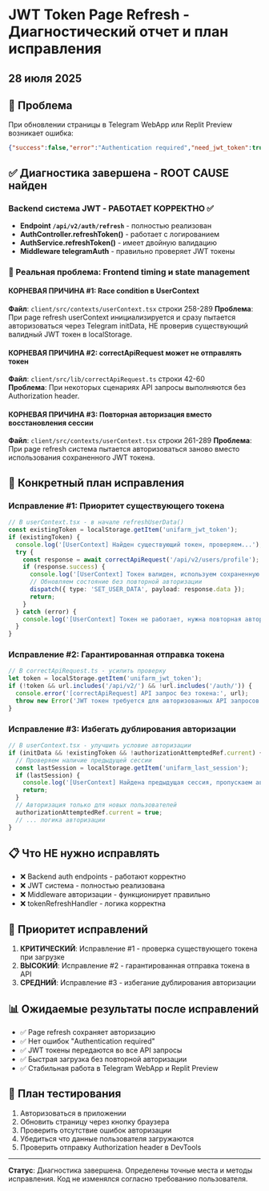 # JWT Token Page Refresh - Диагностический отчет и план исправления
## 28 июля 2025

## 🚨 Проблема
При обновлении страницы в Telegram WebApp или Replit Preview возникает ошибка:
```json
{"success":false,"error":"Authentication required","need_jwt_token":true}
```

## ✅ Диагностика завершена - ROOT CAUSE найден

### Backend система JWT - РАБОТАЕТ КОРРЕКТНО ✅
- **Endpoint `/api/v2/auth/refresh`** - полностью реализован 
- **AuthController.refreshToken()** - работает с логированием
- **AuthService.refreshToken()** - имеет двойную валидацию
- **Middleware telegramAuth** - правильно проверяет JWT токены

### 🎯 Реальная проблема: Frontend timing и state management

#### КОРНЕВАЯ ПРИЧИНА #1: Race condition в UserContext
**Файл**: `client/src/contexts/userContext.tsx` строки 258-289
**Проблема**: При page refresh userContext инициализируется и сразу пытается авторизоваться через Telegram initData, НЕ проверив существующий валидный JWT токен в localStorage.

#### КОРНЕВАЯ ПРИЧИНА #2: correctApiRequest может не отправлять токен
**Файл**: `client/src/lib/correctApiRequest.ts` строки 42-60  
**Проблема**: При некоторых сценариях API запросы выполняются без Authorization header.

#### КОРНЕВАЯ ПРИЧИНА #3: Повторная авторизация вместо восстановления сессии
**Файл**: `client/src/contexts/userContext.tsx` строки 261-289
**Проблема**: При page refresh система пытается авторизоваться заново вместо использования сохраненного JWT токена.

## 🔧 Конкретный план исправления

### Исправление #1: Приоритет существующего токена
```typescript
// В userContext.tsx - в начале refreshUserData()
const existingToken = localStorage.getItem('unifarm_jwt_token');
if (existingToken) {
  console.log('[UserContext] Найден существующий токен, проверяем...');
  try {
    const response = await correctApiRequest('/api/v2/users/profile');
    if (response.success) {
      console.log('[UserContext] Токен валиден, используем сохраненную сессию');
      // Обновляем состояние без повторной авторизации
      dispatch({ type: 'SET_USER_DATA', payload: response.data });
      return;
    }
  } catch (error) {
    console.log('[UserContext] Токен не работает, нужна повторная авторизация');
  }
}
```

### Исправление #2: Гарантированная отправка токена
```typescript  
// В correctApiRequest.ts - усилить проверку
let token = localStorage.getItem('unifarm_jwt_token');
if (!token && url.includes('/api/v2/') && !url.includes('/auth/')) {
  console.error('[correctApiRequest] API запрос без токена:', url);
  throw new Error('JWT токен требуется для авторизованных API запросов');
}
```

### Исправление #3: Избегать дублирования авторизации
```typescript
// В userContext.tsx - улучшить условие авторизации
if (initData && !existingToken && !authorizationAttemptedRef.current) {
  // Проверяем наличие предыдущей сессии
  const lastSession = localStorage.getItem('unifarm_last_session');
  if (lastSession) {
    console.log('[UserContext] Найдена предыдущая сессия, пропускаем авторизацию');
    return;
  }
  // Авторизация только для новых пользователей
  authorizationAttemptedRef.current = true;
  // ... логика авторизации
}
```

## 📋 Что НЕ нужно исправлять
- ❌ Backend auth endpoints - работают корректно
- ❌ JWT система - полностью реализована  
- ❌ Middleware авторизации - функционирует правильно
- ❌ tokenRefreshHandler - логика корректна

## 🎯 Приоритет исправлений
1. **КРИТИЧЕСКИЙ**: Исправление #1 - проверка существующего токена при загрузке
2. **ВЫСОКИЙ**: Исправление #2 - гарантированная отправка токена в API
3. **СРЕДНИЙ**: Исправление #3 - избегание дублирования авторизации

## 📊 Ожидаемые результаты после исправлений
- ✅ Page refresh сохраняет авторизацию
- ✅ Нет ошибок "Authentication required" 
- ✅ JWT токены передаются во все API запросы
- ✅ Быстрая загрузка без повторной авторизации
- ✅ Стабильная работа в Telegram WebApp и Replit Preview

## 🧪 План тестирования
1. Авторизоваться в приложении
2. Обновить страницу через кнопку браузера  
3. Проверить отсутствие ошибок авторизации
4. Убедиться что данные пользователя загружаются  
5. Проверить отправку Authorization header в DevTools

---
**Статус**: Диагностика завершена. Определены точные места и методы исправления. Код не изменялся согласно требованию пользователя.